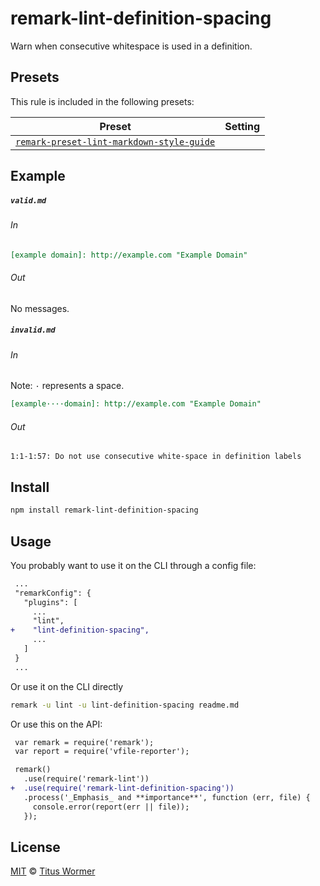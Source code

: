 <!--This file is generated-->

# remark-lint-definition-spacing

Warn when consecutive whitespace is used in a definition.

## Presets

This rule is included in the following presets:

| Preset | Setting |
| ------ | ------- |
| [`remark-preset-lint-markdown-style-guide`](https://github.com/remarkjs/remark-lint/tree/master/packages/remark-preset-lint-markdown-style-guide) |  |

## Example

##### `valid.md`

###### In

```markdown
[example domain]: http://example.com "Example Domain"
```

###### Out

No messages.

##### `invalid.md`

###### In

Note: `·` represents a space.

```markdown
[example····domain]: http://example.com "Example Domain"
```

###### Out

```text
1:1-1:57: Do not use consecutive white-space in definition labels
```

## Install

```sh
npm install remark-lint-definition-spacing
```

## Usage

You probably want to use it on the CLI through a config file:

```diff
 ...
 "remarkConfig": {
   "plugins": [
     ...
     "lint",
+    "lint-definition-spacing",
     ...
   ]
 }
 ...
```

Or use it on the CLI directly

```sh
remark -u lint -u lint-definition-spacing readme.md
```

Or use this on the API:

```diff
 var remark = require('remark');
 var report = require('vfile-reporter');

 remark()
   .use(require('remark-lint'))
+  .use(require('remark-lint-definition-spacing'))
   .process('_Emphasis_ and **importance**', function (err, file) {
     console.error(report(err || file));
   });
```

## License

[MIT](https://github.com/remarkjs/remark-lint/blob/master/license) © [Titus Wormer](https://wooorm.com)
